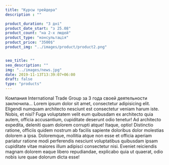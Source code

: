 ```yaml
---
title: "Курсы трейдера"
description : ""

product_duration: "3 дні"
product_date_start: "з 25.08"
product_count: "на 2-х людей"
product_type: "консультація"
product_price: "3500$"
product_img: "../images/product/product2.png"


seo_title: ""
seo_description: ""
img: "../images/news.jpg"
date: 2019-11-13T13:39:07+06:00
draft: false
type: "products"     
---
```


Компания International Trade Group за 3 года своей деятельности заключила…
Lorem ipsum dolor sit amet, consectetur adipisicing elit. Eligendi numquam architecto nesciunt est consectetur veniam harum iste. Nobis, et nisi? Fuga voluptatem velit eum quibusdam ex architecto quia autem, officia accusantium, cupiditate deserunt odio tenetur! Ad architecto expedita, deleniti quam dolorem corrupti atque! Itaque, optio! Distinctio ratione, officiis quidem nostrum ab facilis sapiente doloribus dolor molestias dolorem a ipsa. Doloremque, mollitia atque non esse et officia aperiam pariatur ratione modi perferendis nesciunt voluptatibus quibusdam ipsam cupiditate vitae maiores illum adipisci consectetur nisi. Eveniet reiciendis magnam dolorem eaque libero repudiandae, explicabo quia ut quaerat, odio nobis iure quae dolorum dicta esse!